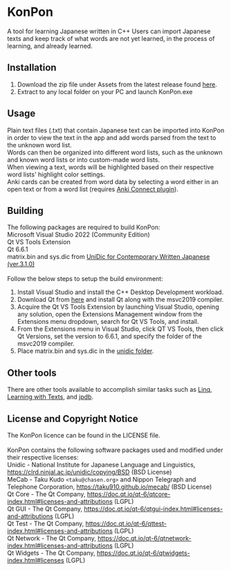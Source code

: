 # KonPon
A tool for learning Japanese written in C++
Users can import Japanese texts and keep track of what words are not yet learned, in the process of learning, and already learned.

## Installation
1. Download the zip file under Assets from the latest release found [here](https://github.com/gallaway-jp/KonPon/releases).  
2. Extract to any local folder on your PC and launch KonPon.exe

## Usage
Plain text files (.txt) that contain Japanese text can be imported into KonPon in order to view the text in the app and add words parsed from the text to the unknown word list.  
Words can then be organized into different word lists, such as the unknown and known word lists or into custom-made word lists.  
When viewing a text, words will be highlighted based on their respective word lists' highlight color settings.  
Anki cards can be created from word data by selecting a word either in an open text or from a word list (requires [Anki Connect plugin](https://ankiweb.net/shared/info/2055492159)).

## Building
The following packages are required to build KonPon:  
Microsoft Visual Studio 2022 (Community Edition)  
Qt VS Tools Extension  
Qt 6.6.1  
matrix.bin and sys.dic from [UniDic for Contemporary Written Japanese (ver.3.1.0)](https://clrd.ninjal.ac.jp/unidic/en/back_number_en.html#unidic_bccwj)  
<br>
Follow the below steps to setup the build environment:  
1. Install Visual Studio and install the C++ Desktop Development workload.    
2. Download Qt from [here](https://www.qt.io/download-open-source) and install Qt along with the msvc2019 compiler.  
3. Acquire the Qt VS Tools Extension by launching Visual Studio, opening any solution, open the Extensions Management window from the Extensions menu dropdown, search for Qt VS Tools, and install.  
4. From the Extensions menu in Visual Studio, click QT VS Tools, then click Qt Versions, set the version to 6.6.1, and specify the folder of the msvc2019 compiler.
5. Place matrix.bin and sys.dic in the [unidic folder](MemoryMapLib/unidic/).  

## Other tools

There are other tools available to accomplish similar tasks such as
[Linq](https://www.lingq.com/en/), [Learning with Texts](https://learning-with-texts.sourceforge.io/),
and [jpdb](https://jpdb.io/).

## License and Copyright Notice
The KonPon licence can be found in the LICENSE file.  
<br>
KonPon contains the following software packages used and modified under their respective licenses:  
Unidic - National Institute for Japanese Language and Linguistics, https://clrd.ninjal.ac.jp/unidic/copying/BSD (BSD License)  
MeCab - Taku Kudo `<taku@chasen.org>` and Nippon Telegraph and Telephone Corporation, https://taku910.github.io/mecab/ (BSD License)  
Qt Core - The Qt Company, https://doc.qt.io/qt-6/qtcore-index.html#licenses-and-attributions (LGPL)  
Qt GUI - The Qt Company, https://doc.qt.io/qt-6/qtgui-index.html#licenses-and-attributions (LGPL)  
Qt Test - The Qt Company, https://doc.qt.io/qt-6/qttest-index.html#licenses-and-attributions (LGPL)  
Qt Network - The Qt Company, https://doc.qt.io/qt-6/qtnetwork-index.html#licenses-and-attributions (LGPL)  
Qt Widgets - The Qt Company, https://doc.qt.io/qt-6/qtwidgets-index.html#licenses (LGPL)  
